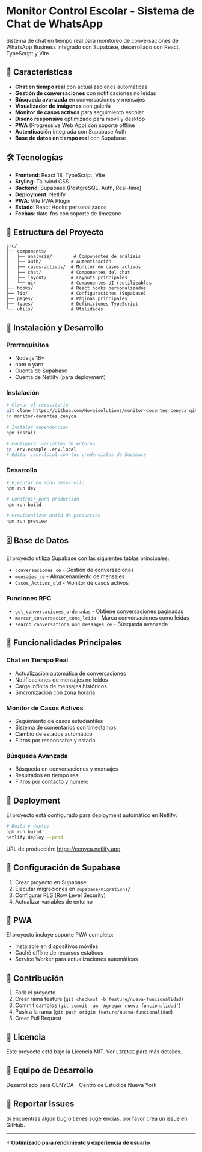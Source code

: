 # Monitor Control Escolar - Sistema de Chat de WhatsApp

Sistema de chat en tiempo real para monitoreo de conversaciones de WhatsApp Business integrado con Supabase, desarrollado con React, TypeScript y Vite.

## 🚀 Características

- **Chat en tiempo real** con actualizaciones automáticas
- **Gestión de conversaciones** con notificaciones no leídas
- **Búsqueda avanzada** en conversaciones y mensajes  
- **Visualizador de imágenes** con galería
- **Monitor de casos activos** para seguimiento escolar
- **Diseño responsive** optimizado para móvil y desktop
- **PWA** (Progressive Web App) con soporte offline
- **Autenticación** integrada con Supabase Auth
- **Base de datos en tiempo real** con Supabase

## 🛠️ Tecnologías

- **Frontend**: React 18, TypeScript, Vite
- **Styling**: Tailwind CSS
- **Backend**: Supabase (PostgreSQL, Auth, Real-time)
- **Deployment**: Netlify
- **PWA**: Vite PWA Plugin
- **Estado**: React Hooks personalizados
- **Fechas**: date-fns con soporte de timezone

## 📁 Estructura del Proyecto

```
src/
├── components/
│   ├── analysis/        # Componentes de análisis
│   ├── auth/           # Autenticación
│   ├── casos-activos/  # Monitor de casos activos
│   ├── chat/           # Componentes del chat
│   ├── layout/         # Layouts principales
│   └── ui/             # Componentes UI reutilizables
├── hooks/              # React hooks personalizados
├── lib/                # Configuraciones (Supabase)
├── pages/              # Páginas principales
├── types/              # Definiciones TypeScript
└── utils/              # Utilidades
```

## 🔧 Instalación y Desarrollo

### Prerrequisitos
- Node.js 16+
- npm o yarn
- Cuenta de Supabase
- Cuenta de Netlify (para deployment)

### Instalación
```bash
# Clonar el repositorio
git clone https://github.com/Novaisolutions/monitor-docentes_cenyca.git
cd monitor-docentes_cenyca

# Instalar dependencias
npm install

# Configurar variables de entorno
cp .env.example .env.local
# Editar .env.local con tus credenciales de Supabase
```

### Desarrollo
```bash
# Ejecutar en modo desarrollo
npm run dev

# Construir para producción
npm run build

# Previsualizar build de producción
npm run preview
```

## 🗄️ Base de Datos

El proyecto utiliza Supabase con las siguientes tablas principales:

- `conversaciones_ce` - Gestión de conversaciones
- `mensajes_ce` - Almacenamiento de mensajes
- `Casos_Activos_old` - Monitor de casos activos

### Funciones RPC
- `get_conversaciones_ordenadas` - Obtiene conversaciones paginadas
- `marcar_conversacion_como_leida` - Marca conversaciones como leídas
- `search_conversations_and_messages_ce` - Búsqueda avanzada

## 🌟 Funcionalidades Principales

### Chat en Tiempo Real
- Actualización automática de conversaciones
- Notificaciones de mensajes no leídos
- Carga infinita de mensajes históricos
- Sincronización con zona horaria

### Monitor de Casos Activos
- Seguimiento de casos estudiantiles
- Sistema de comentarios con timestamps
- Cambio de estados automático
- Filtros por responsable y estado

### Búsqueda Avanzada
- Búsqueda en conversaciones y mensajes
- Resultados en tiempo real
- Filtros por contacto y número

## 🚀 Deployment

El proyecto está configurado para deployment automático en Netlify:

```bash
# Build y deploy
npm run build
netlify deploy --prod
```

URL de producción: https://cenyca.netlify.app

## 🔐 Configuración de Supabase

1. Crear proyecto en Supabase
2. Ejecutar migraciones en `supabase/migrations/`
3. Configurar RLS (Row Level Security)
4. Actualizar variables de entorno

## 📱 PWA

El proyecto incluye soporte PWA completo:
- Instalable en dispositivos móviles
- Caché offline de recursos estáticos
- Service Worker para actualizaciones automáticas

## 🤝 Contribución

1. Fork el proyecto
2. Crear rama feature (`git checkout -b feature/nueva-funcionalidad`)
3. Commit cambios (`git commit -am 'Agregar nueva funcionalidad'`)
4. Push a la rama (`git push origin feature/nueva-funcionalidad`)
5. Crear Pull Request

## 📄 Licencia

Este proyecto está bajo la Licencia MIT. Ver `LICENSE` para más detalles.

## 👥 Equipo de Desarrollo

Desarrollado para CENYCA - Centro de Estudios Nueva York

## 🐛 Reportar Issues

Si encuentras algún bug o tienes sugerencias, por favor crea un issue en GitHub.

---

⚡ **Optimizado para rendimiento y experiencia de usuario**